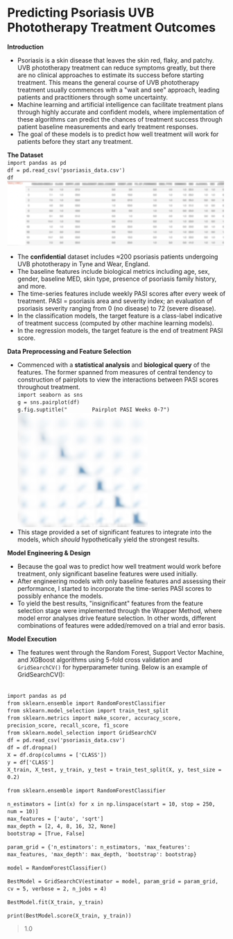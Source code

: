 # Predicting Psoriasis UVB Phototherapy Treatment Outcomes

  **Introduction**
- Psoriasis is a skin disease that leaves the skin red, flaky, and patchy.  UVB phototherapy treatment can reduce symptoms greatly, but there are no clinical approaches to estimate its success before starting treatment.  This means the general course of UVB phototherapy treatment usually commences with a "wait and see" approach, leading patients and practitioners through some uncertainty.
- Machine learning and artificial intelligence can facilitate treatment plans through highly accurate and confident models, where implementation of these algorithms can predict the chances of treatment success through patient baseline measurements and early treatment responses.  
- The goal of these models is to predict how well treatment will work for patients before they start any treatment.
 
 **The Dataset** <br />
 `import pandas as pd` <br />
 `df = pd.read_csv('psoriasis_data.csv')` <br />
 `df` <br />
 <img src="/blurred_dataset.png" width="500">
 - The <b>confidential</b> dataset includes ≈200 psoriasis patients undergoing UVB phototherapy in Tyne and Wear, England.
 - The baseline features include biological metrics including age, sex, gender, baseline MED, skin type, presence of psoriasis family history, and more.
 - The time-series features include weekly PASI scores after every week of treatment. PASI = psoriasis area and severity index; an evaluation of psoriasis severity ranging from 0 (no disease) to 72 (severe disease).
 - In the classification models, the target feature is a class-label indicative of treatment success (computed by other machine learning models).
 - In the regression models, the target feature is the end of treatment PASI score.
 
 **Data Preprocessing and Feature Selection** <br />
 - Commenced with a <b>statistical analysis</b> and <b>biological query</b> of the features.  The former spanned from measures of central tendency to construction of pairplots to view the interactions between PASI scores throughout treatment. <br />
 `import seaborn as sns` <br />
`g = sns.pairplot(df)` <br />
`g.fig.suptitle("        Pairplot PASI Weeks 0-7")` <br />
<img src="/pairplot.jpg" width = "300"> <br />
- This stage provided a set of significant features to integrate into the models, which <i>should</i> hypothetically yield the strongest results.

**Model Engineering & Design**
- Because the goal was to predict how well treatment would work before treatment, only significant baseline features were used initially.
- After engineering models with only baseline features and assessing their performance, I started to incorporate the time-series PASI scores to possibly enhance the models.
- To yield the best results, "insignificant" features from the feature selection stage were implemented through the Wrapper Method, where model error analyses drive feature selection.  In other words, different combinations of features were added/removed on a trial and error basis.

**Model Execution**
- The features went through the Random Forest, Support Vector Machine, and XGBoost algorithms using 5-fold cross validation and `GridSearchCV()` for hyperparameter tuning.  Below is an example of GridSearchCV(): <br />
     <br />
     
`import pandas as pd` <br />
`from sklearn.ensemble import RandomForestClassifier` <br />
`from sklearn.model_selection import train_test_split` <br />
`from sklearn.metrics import make_scorer, accuracy_score, precision_score, recall_score, f1_score` <br />
`from sklearn.model_selection import GridSearchCV` <br/>
 `df = pd.read_csv('psoriasis_data.csv')` <br />
 `df = df.dropna()` <br />
`X = df.drop(columns = ['CLASS'])` <br />
`y = df['CLASS']` <br />
`X_train, X_test, y_train, y_test = train_test_split(X, y, test_size = 0.2)` <br />

`from sklearn.ensemble import RandomForestClassifier` <br />

`n_estimators = [int(x) for x in np.linspace(start = 10, stop = 250, num = 10)]`<br />
`max_features = ['auto', 'sqrt']`<br />
`max_depth = [2, 4, 8, 16, 32, None]`<br />
`bootstrap = [True, False]`<br />

`param_grid = {'n_estimators': n_estimators,
             'max_features': max_features,
              'max_depth': max_depth,
              'bootstrap': bootstrap}` <br />
              
 `model = RandomForestClassifier()` <br />
 
`BestModel = GridSearchCV(estimator = model, param_grid = param_grid, cv = 5, verbose = 2, n_jobs = 4)` <br/>

`BestModel.fit(X_train, y_train)` <br/>

`print(BestModel.score(X_train, y_train))` <br/>
> 1.0
              
              


  
 
 
 
 
